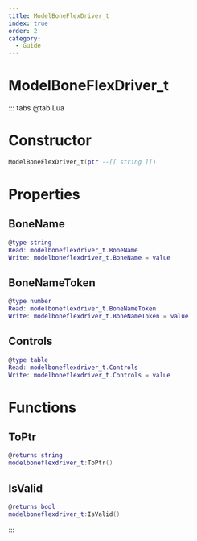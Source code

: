 ```yaml
---
title: ModelBoneFlexDriver_t
index: true
order: 2
category:
  - Guide
---
```


# ModelBoneFlexDriver_t

::: tabs
@tab Lua
# Constructor
```lua
ModelBoneFlexDriver_t(ptr --[[ string ]])
```
# Properties
## BoneName 
```lua
@type string
Read: modelboneflexdriver_t.BoneName
Write: modelboneflexdriver_t.BoneName = value
```
## BoneNameToken 
```lua
@type number
Read: modelboneflexdriver_t.BoneNameToken
Write: modelboneflexdriver_t.BoneNameToken = value
```
## Controls 
```lua
@type table
Read: modelboneflexdriver_t.Controls
Write: modelboneflexdriver_t.Controls = value
```
# Functions
## ToPtr
```lua
@returns string
modelboneflexdriver_t:ToPtr()
```
## IsValid
```lua
@returns bool
modelboneflexdriver_t:IsValid()
```

:::
